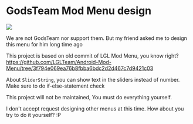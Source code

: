 # GodsTeam Mod Menu design

![](https://i.imgur.com/CoI38ER.gif)

We are not GodsTeam nor support them. But my friend asked me to design this menu for him long time ago

This project is based on old commit of LGL Mod Menu, you know right? https://github.com/LGLTeam/Android-Mod-Menu/tree/3f794e069ea76b8fbba6bdc2d2d467c7d9421c03

About `SliderString`, you can show text in the sliders instead of number. Make sure to do if-else-statement check

This project will not be maintained, You must do everything yourself.

I don't accept request designing other menus at this time. How about you try to do it yourself? :P